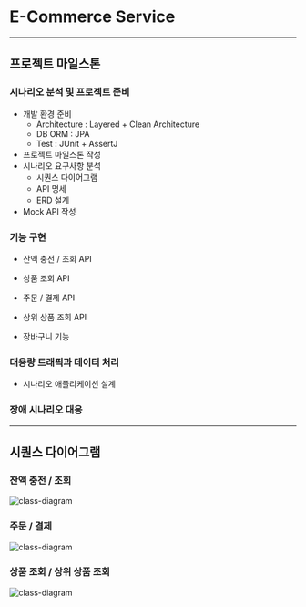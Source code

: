 # E-Commerce Service

---

## 프로젝트 마일스톤

### 시나리오 분석 및 프로젝트 준비
- 개발 환경 준비
  - Architecture : Layered + Clean Architecture
  - DB ORM : JPA
  - Test : JUnit + AssertJ
- 프로젝트 마일스톤 작성
- 시나리오 요구사항 분석
   - 시퀀스 다이어그램
   - API 명세
   - ERD 설계
- Mock API 작성

### 기능 구현
- 잔액 충전 / 조회 API

- 상품 조회 API

- 주문 / 결제 API

- 상위 상품 조회 API

- 장바구니 기능

### 대용량 트래픽과 데이터 처리
- 시나리오 애플리케이션 설계

### 장애 시나리오 대응

---

## 시퀀스 다이어그램

### 잔액 충전 / 조회
![class-diagram](http://www.plantuml.com/plantuml/proxy?src=https://raw.githubusercontent.com/haahaahak/hhplus-ecommerce/STEP-5/diagram/balance.puml)

### 주문 / 결제
![class-diagram](http://www.plantuml.com/plantuml/proxy?src=https://raw.githubusercontent.com/haahaahak/hhplus-ecommerce/STEP-5/diagram/order.puml)

### 상품 조회 / 상위 상품 조회
![class-diagram](http://www.plantuml.com/plantuml/proxy?src=https://raw.githubusercontent.com/haahaahak/hhplus-ecommerce/STEP-5/diagram/product.puml)